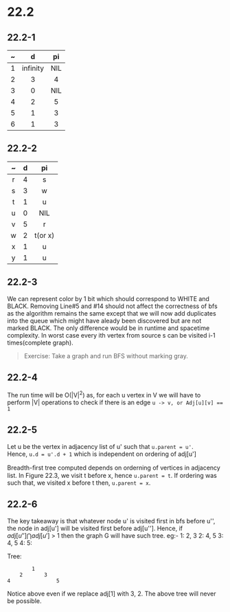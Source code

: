 # 22.2
## 22.2-1
~ | d | pi |
:---:|:---:| :---:
1 | infinity | NIL |
2 | 3 | 4 |
3 | 0 | NIL | 
4 | 2 | 5 |
5 | 1 | 3 |
6 | 1 | 3 |

## 22.2-2
~ | d | pi |
:---:|:---:|:---:
r | 4 | s |
s | 3 | w | 
t | 1 | u | 
u | 0 | NIL |
v | 5 | r |
w | 2 | t(or x) |
x | 1 | u |
y | 1 | u |

## 22.2-3

We can represent color by 1 bit which should correspond to WHITE and BLACK. Removing Line#5 and #14 should not affect the correctness of bfs as the algorithm remains the same except that we will now add duplicates into the queue which might have aleady been discovered but are not marked BLACK. 
The only difference would be in runtime and spacetime complexity. In worst case every ith vertex from source s can be visited i-1 times(complete graph).

>Exercise: Take a graph and run BFS without marking gray. 

## 22.2-4
The run time will be O(|V|<sup>2</sup>) as, for each u vertex in V we will have to perform |V| operations to check if there is an edge `u -> v, or Adj[u][v] == 1`

## 22.2-5
Let u be the vertex in adjacency list of u' such that `u.parent = u'`.  
Hence, `u.d = u'.d + 1` which is independent on ordering of adj[u']

Breadth-ﬁrst tree computed depends on orderning of vertices in adjacency list.
In Figure 22.3, we visit t before x, hence `u.parent = t`. If ordering was such that, we visited x before t then, `u.parent = x`.

## 22.2-6
The key takeaway is that whatever node u' is visited first in bfs before u'', the node in adj[u'] will be visited first before adj[u'']. Hence, if $adj[u'']\bigcap adj[u']$ > 1 then the graph G will have such tree. 
eg:- 
1: 2, 3
2: 4, 5
3: 4, 5
4: 
5: 

Tree: 
```
        1
    2       3
4               5
```

Notice above even if we replace adj[1] with 3, 2. The above tree will never be possible.


 

